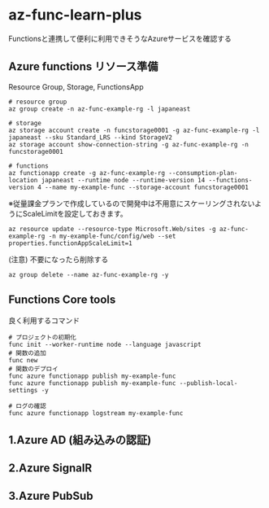 # az-func-learn-plus

Functionsと連携して便利に利用できそうなAzureサービスを確認する

## Azure functions リソース準備
Resource Group, Storage,  FunctionsApp
```
# resource group
az group create -n az-func-example-rg -l japaneast

# storage
az storage account create -n funcstorage0001 -g az-func-example-rg -l japaneast --sku Standard_LRS --kind StorageV2
az storage account show-connection-string -g az-func-example-rg -n funcstorage0001

# functions
az functionapp create -g az-func-example-rg --consumption-plan-location japaneast --runtime node --runtime-version 14 --functions-version 4 --name my-example-func --storage-account funcstorage0001
```

※従量課金プランで作成しているので開発中は不用意にスケーリングされないようにScaleLimitを設定しておきます。
```
az resource update --resource-type Microsoft.Web/sites -g az-func-example-rg -n my-example-func/config/web --set properties.functionAppScaleLimit=1
```

(注意) 不要になったら削除する
```
az group delete --name az-func-example-rg -y
```

## Functions Core tools
良く利用するコマンド
```
# プロジェクトの初期化
func init --worker-runtime node --language javascript
# 関数の追加
func new
# 関数のデプロイ
func azure functionapp publish my-example-func
func azure functionapp publish my-example-func --publish-local-settings -y

# ログの確認
func azure functionapp logstream my-example-func
```

## 1.Azure AD (組み込みの認証)
## 2.Azure SignalR
## 3.Azure PubSub

